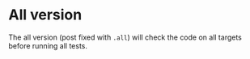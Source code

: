 # All version

The all version (post fixed with `.all`) will check the code on all targets
before running all tests.
